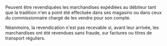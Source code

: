 Peuvent être revendiquées les marchandises expédiées au débiteur tant que la tradition n'en a point été effectuée dans ses magasins ou dans ceux du commissionnaire chargé de les vendre pour son compte.

Néanmoins, la revendication n'est pas recevable si, avant leur arrivée, les marchandises ont été revendues sans fraude, sur factures ou titres de transport réguliers.
